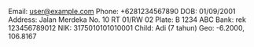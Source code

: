 <!-- EXPECT: CONTACT_EMAIL, CONTACT_PHONE, DOB, ADDRESS_STREET, PLATE_ID, BANK_ACCOUNT, IDN_NIK, CHILD_NAME_AGE, GEO_FINE -->

Email: <user@example.com>
Phone: +6281234567890
DOB: 01/09/2001
Address: Jalan Merdeka No. 10 RT 01/RW 02
Plate: B 1234 ABC
Bank: rek 123456789012
NIK: 3175010101010001
Child: Adi (7 tahun)
Geo: -6.2000, 106.8167
